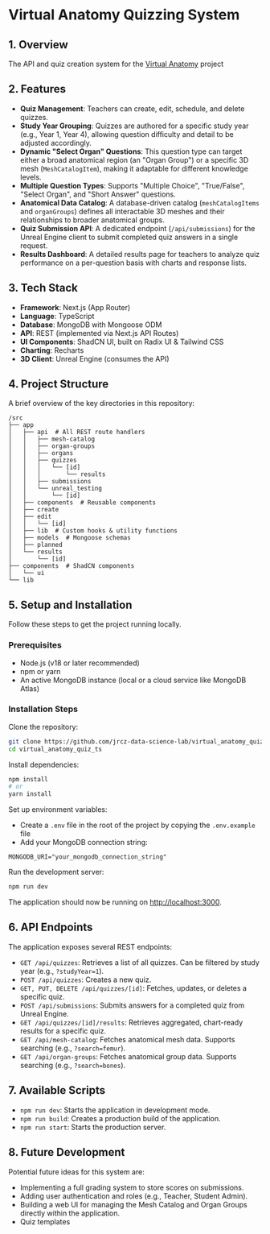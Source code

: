 # Virtual Anatomy Quizzing System

## 1. Overview

The API and quiz creation system for the [Virtual Anatomy](https://github.com/jrcz-data-science-lab/Virtual-Anatomy-UE) project

## 2. Features

- **Quiz Management**: Teachers can create, edit, schedule, and delete quizzes.
- **Study Year Grouping**: Quizzes are authored for a specific study year (e.g., Year 1, Year 4), allowing question difficulty and detail to be adjusted accordingly.
- **Dynamic "Select Organ" Questions**: This question type can target either a broad anatomical region (an "Organ Group") or a specific 3D mesh (`MeshCatalogItem`), making it adaptable for different knowledge levels.
- **Multiple Question Types**: Supports "Multiple Choice", "True/False", "Select Organ", and "Short Answer" questions.
- **Anatomical Data Catalog**: A database-driven catalog (`meshCatalogItems` and `organGroups`) defines all interactable 3D meshes and their relationships to broader anatomical groups.
- **Quiz Submission API**: A dedicated endpoint (`/api/submissions`) for the Unreal Engine client to submit completed quiz answers in a single request.
- **Results Dashboard**: A detailed results page for teachers to analyze quiz performance on a per-question basis with charts and response lists.

## 3. Tech Stack

- **Framework**: Next.js (App Router)
- **Language**: TypeScript
- **Database**: MongoDB with Mongoose ODM
- **API**: REST (implemented via Next.js API Routes)
- **UI Components**: ShadCN UI, built on Radix UI & Tailwind CSS
- **Charting**: Recharts
- **3D Client**: Unreal Engine (consumes the API)

## 4. Project Structure

A brief overview of the key directories in this repository:

```
/src
├── app  
│   ├── api  # All REST route handlers
│   │   ├── mesh-catalog
│   │   ├── organ-groups
│   │   ├── organs
│   │   ├── quizzes
│   │   │   └── [id]
│   │   │       └── results
│   │   ├── submissions
│   │   └── unreal_testing
│   │       └── [id]
│   ├── components  # Reusable components
│   ├── create
│   ├── edit
│   │   └── [id]
│   ├── lib  # Custom hooks & utility functions
│   ├── models  # Mongoose schemas
│   ├── planned
│   └── results
│       └── [id]
├── components  # ShadCN components
│   └── ui
└── lib

```

## 5. Setup and Installation

Follow these steps to get the project running locally.

### Prerequisites

- Node.js (v18 or later recommended)
- npm or yarn
- An active MongoDB instance (local or a cloud service like MongoDB Atlas)

### Installation Steps

Clone the repository:

```bash
git clone https://github.com/jrcz-data-science-lab/virtual_anatomy_quiz_ts
cd virtual_anatomy_quiz_ts
```

Install dependencies:

```bash
npm install
# or
yarn install
```

Set up environment variables:

- Create a `.env` file in the root of the project by copying the `.env.example` file
- Add your MongoDB connection string:

```env
MONGODB_URI="your_mongodb_connection_string"
```

Run the development server:

```bash
npm run dev
```

The application should now be running on [http://localhost:3000](http://localhost:3000).

## 6. API Endpoints

The application exposes several REST endpoints:

- `GET /api/quizzes`: Retrieves a list of all quizzes. Can be filtered by study year (e.g., `?studyYear=1`).
- `POST /api/quizzes`: Creates a new quiz.
- `GET, PUT, DELETE /api/quizzes/[id]`: Fetches, updates, or deletes a specific quiz.
- `POST /api/submissions`: Submits answers for a completed quiz from Unreal Engine.
- `GET /api/quizzes/[id]/results`: Retrieves aggregated, chart-ready results for a specific quiz.
- `GET /api/mesh-catalog`: Fetches anatomical mesh data. Supports searching (e.g., `?search=femur`).
- `GET /api/organ-groups`: Fetches anatomical group data. Supports searching (e.g., `?search=bones`).

## 7. Available Scripts

- `npm run dev`: Starts the application in development mode.
- `npm run build`: Creates a production build of the application.
- `npm run start`: Starts the production server.

## 8. Future Development

Potential future ideas for this system are:

- Implementing a full grading system to store scores on submissions.
- Adding user authentication and roles (e.g., Teacher, Student Admin).
- Building a web UI for managing the Mesh Catalog and Organ Groups directly within the application.
- Quiz templates
